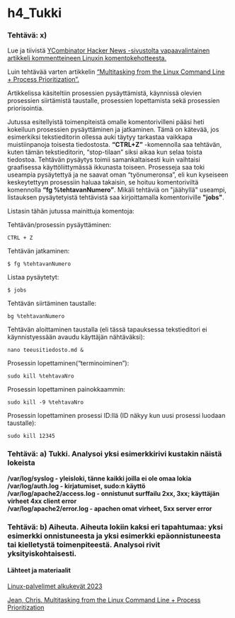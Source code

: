 # h4_Tukki  



### Tehtävä: x)

Lue ja tiivistä [YCombinator Hacker News -sivustolta vapaavalintainen artikkeli kommentteineen Linuxin komentokehotteesta.](https://hn.algolia.com/?dateEnd=1643270199&dateRange=custom&dateStart=1547942400&page=0&prefix=false&query=command%20line&sort=byPopularity&type=story)  

Luin tehtävää varten artikkelin [“Multitasking from the Linux Command Line + Process Prioritization”.](https://www.forbes.com/sites/jasonevangelho/2020/12/22/heres-the-true-reason-linux-users-love-the-command-line/)  

Artikkelissa käsiteltiin prosessien pysäyttämistä, käynnissä olevien prosessien siirtämistä taustalle, prosessien lopettamista sekä prosessien priorisointia. 

Jutussa esitellyistä toimenpiteistä omalle komentorivilleni pääsi heti kokeiluun prosessien pysäyttäminen ja jatkaminen. Tämä on kätevää, jos esimerkiksi tekstieditorin ollessa auki täytyy tarkastaa vaikkapa muistiinpanoja toisesta tiedostosta. **“CTRL+Z”** -komennolla saa tehtävän, kuten tämän tekstieditorin, “stop-tilaan” siksi aikaa kun selaa toista tiedostoa. Tehtävän pysäytys toimii samankaltaisesti kuin vaihtaisi graafisessa käyttöliittymässä ikkunasta toiseen. 
Prosesseja saa toki useampia pysäytettyä ja ne saavat oman “työnumeronsa”, eli kun kyseiseen keskeytettyyn prosessiin haluaa takaisin, se hoituu komentoriviltä komennolla **“fg %tehtavanNumero”**. Mikäli tehtäviä on "jäähyllä" useampi, listauksen pysäytetyistä tehtävistä saa kirjoittamalla komentoriville **"jobs"**.  

Listasin tähän jutussa mainittuja komentoja:  

Tehtävän/prosessin pysäyttäminen:  

    CTRL + Z
    
Tehtävän jatkaminen:  

    $ fg %tehtavanNumero
    
Listaa pysäytetyt: 

    $ jobs
    
Tehtävän siirtäminen taustalle:  

    bg %tehtavanNumero

Tehtävän aloittaminen taustalla (eli tässä tapauksessa tekstieditori ei käynnistyessään avaudu käyttäjän nähtäväksi):  

    nano teeusitiedosto.md &  

Prosessin lopettaminen(“terminoiminen”):  

    sudo kill %tehtavaNro  

Prosessin lopettaminen painokkaammin:  

    sudo kill -9 %tehtavaNro

Prosessin lopettaminen prosessi ID:llä (ID näkyy kun uusi prosessi luodaan taustalle):  

    sudo kill 12345  
    
    
### Tehtävä: a) Tukki. Analysoi yksi esimerkkirivi kustakin näistä lokeista

**/var/log/syslog - yleisloki, tänne kaikki joilla ei ole omaa lokia**  
**/var/log/auth.log - kirjatumiset, sudo:n käyttö**  
**/var/log/apache2/access.log - onnistunut surffailu 2xx, 3xx; käyttäjän virheet 4xx client error**  
**/var/log/apache2/error.log - apachen omat virheet, 5xx server error**  

### Tehtävä: b) Aiheuta. Aiheuta lokiin kaksi eri tapahtumaa: yksi esimerkki onnistuneesta ja yksi esimerkki epäonnistuneesta tai kielletystä toimenpiteestä. Analysoi rivit yksityiskohtaisesti.  

    
    
    
#### Lähteet ja materiaalit  

[Linux-palvelimet alkukevät 2023](https://terokarvinen.com/2023/linux-palvelimet-2023-alkukevat/)  

[Jean, Chris. Multitasking from the Linux Command Line + Process Prioritization](https://chrisjean.com/multitasking-from-the-linux-command-line-plus-process-prioritization/)  






